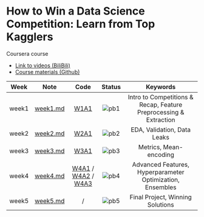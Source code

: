 # How to Win a Data Science Competition: Learn from Top Kagglers

Coursera course

- [Link to videos (BiliBili)](https://www.bilibili.com/video/BV1JJ411E7qU?p=1&vd_source=3a783e4a7134ff125389e6a62a843a89)
- [Course materials (Github)](https://github.com/Brandon-HY-Lin/coursera_How-to-Win-a-Data-Science-Competition-Learn-from-Top-Kagglers)

<div align="center">

| **Week** |                                      **Note**                                      |                                                                                                                                                            **Code**                                                                                                                                                            |              **Status**              |                           **Keywords**                            |
| :------: | :--------------------------------------------------------------------------------: | :----------------------------------------------------------------------------------------------------------------------------------------------------------------------------------------------------------------------------------------------------------------------------------------------------------------------------: | :----------------------------------: | :---------------------------------------------------------------: |
|  week1   | [week1.md](https://github.com/yixiaowang2001/Kaggle_Notes/blob/main/note/week1.md) |                                                                                                                 [W1A1](https://github.com/yixiaowang2001/Kaggle_Notes/blob/main/code/W1A1/PandasBasics.ipynb)                                                                                                                  | ![pb1](https://progress-bar.dev/100) | Intro to Competitions & Recap, Feature Preprocessing & Extraction |
|  week2   | [week2.md](https://github.com/yixiaowang2001/Kaggle_Notes/blob/main/note/week2.md) |                                                                                                                 [W2A1](https://github.com/yixiaowang2001/Kaggle_Notes/blob/main/code/W2A1/Data_leakages.ipynb)                                                                                                                 | ![pb2](https://progress-bar.dev/100) |                    EDA, Validation, Data Leaks                    |
|  week3   | [week3.md](https://github.com/yixiaowang2001/Kaggle_Notes/blob/main/note/week3.md) |                                                                                                         [W3A1](https://github.com/yixiaowang2001/Kaggle_Notes/blob/main/code/W3A1/Programming_assignment_week_3.ipynb)                                                                                                         | ![pb3](https://progress-bar.dev/100) |                      Metrics, Mean-encoding                       |
|  week4   | [week4.md](https://github.com/yixiaowang2001/Kaggle_Notes/blob/main/note/week4.md) | [W4A1](https://github.com/yixiaowang2001/Kaggle_Notes/blob/main/code/W4A1/catboost_notebook_v2.ipynb) / [W4A2](https://github.com/yixiaowang2001/Kaggle_Notes/blob/main/code/W4A2/Programming_assignment_week_4.ipynb) / [W4A3](https://github.com/yixiaowang2001/Kaggle_Notes/blob/main/code/W4A3/compute_KNN_features.ipynb) | ![pb4](https://progress-bar.dev/100) |     Advanced Features, Hyperparameter Optimization, Ensembles     |
|  week5   | [week5.md](https://github.com/yixiaowang2001/Kaggle_Notes/blob/main/note/week5.md) |                                                                                                                                                               /                                                                                                                                                                | ![pb5](https://progress-bar.dev/70)  |                 Final Project, Winning Solutions                  |

</div>
